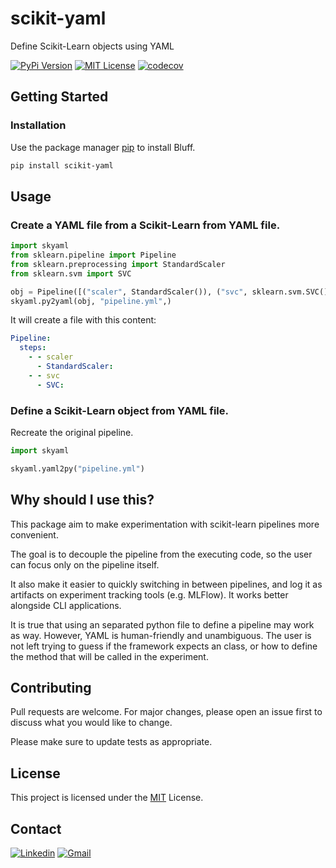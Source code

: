 # scikit-yaml
Define Scikit-Learn objects using YAML

[![PyPi Version](https://img.shields.io/pypi/v/scikit-yaml.svg)](https://pypi.python.org/pypi/scikit-yaml/)
[![MIT License](https://img.shields.io/github/license/matheusccouto/scikit-yaml)](https://github.com/matheusccouto/scikit-yaml/blob/master/LICENSE)
[![codecov](https://codecov.io/gh/matheusccouto/scikit-yaml/branch/main/graph/badge.svg?token=jvukfL51k7)](https://app.codecov.io/gh/matheusccouto/scikit-yaml/branch/main)

## Getting Started
### Installation
Use the package manager [pip](https://pip.pypa.io/en/stable/) to install Bluff.
```bash
pip install scikit-yaml
```
## Usage
### Create a YAML file from a Scikit-Learn from YAML file.
```python
import skyaml
from sklearn.pipeline import Pipeline
from sklearn.preprocessing import StandardScaler
from sklearn.svm import SVC

obj = Pipeline([("scaler", StandardScaler()), ("svc", sklearn.svm.SVC())])
skyaml.py2yaml(obj, "pipeline.yml",)
```
It will create a file with this content:
```yaml
Pipeline:
  steps:
    - - scaler
      - StandardScaler:
    - - svc
      - SVC:
```

### Define a Scikit-Learn object from YAML file.
Recreate the original pipeline.
```python
import skyaml

skyaml.yaml2py("pipeline.yml")
```

## Why should I use this?
This package aim to make experimentation with scikit-learn pipelines more convenient.

The goal is to decouple the pipeline from the executing code, so the user can focus only on the pipeline itself.

It also make it easier to quickly switching in between pipelines, and log it as artifacts on experiment tracking tools (e.g. MLFlow). It works better alongside CLI applications.

It is true that using an separated python file to define a pipeline may work as way. However, YAML is human-friendly and unambiguous. The user is not left trying to guess if the framework expects an class, or how to define the method that will be called in the experiment.


## Contributing
Pull requests are welcome. For major changes, please open an issue first to discuss what you would like to change.

Please make sure to update tests as appropriate.

## License
This project is licensed under the [MIT](https://choosealicense.com/licenses/mit/) License.

## Contact

[![Linkedin](https://img.shields.io/badge/-matheusccouto-blue?style=flat-square&logo=Linkedin&logoColor=white&link=https://www.linkedin.com/in/matheusccouto/)](https://www.linkedin.com/in/matheusccouto/)
[![Gmail](https://img.shields.io/badge/-matheusccouto@gmail.com-006bed?style=flat-square&logo=Gmail&logoColor=white&link=mailto:matheusccouto@gmail.com)](mailto:matheusccouto@gmail.com)
